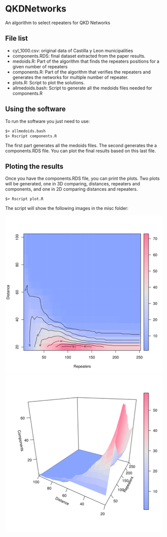 # QKDNetworks
An algorithm to select repeaters for QKD Networks

## File list

* cyl_1000.csv: original data of Castilla y Leon municipalities
* components.RDS: final dataset extracted from the paper results.
* medoids.R: Part of the algorithm that finds the repeaters positions for a given number of repeaters
* components.R: Part of the algorithm that verifies the repeaters and generates the networks for multiple number of repeater.
* plots.R: Script to plot the solutions.
* allmedoids.bash: Script to generate all the medoids files needed for components.R

## Using the software

To run the software you just need to use:
```
$> allmedoids.bash
$> Rscript components.R
```

The first part generates all the medoids files. The second generates the a components.RDS file. You can plot the final results based on this last file.

## Ploting the results

Once you have the components.RDS file, you can print the plots. Two plots will be generated, one in 3D comparing, distances, repeaters and components, and one in 2D comparing distances and repeaters.

```
$> Rscript plot.R
```
The script will show the following images in the misc folder:

![alt tag](https://github.com/hdg7/QKDNetworks/raw/master/misc/contComponents.png)
![alt tag](https://github.com/hdg7/QKDNetworks/raw/master/misc/persComponents.png)
